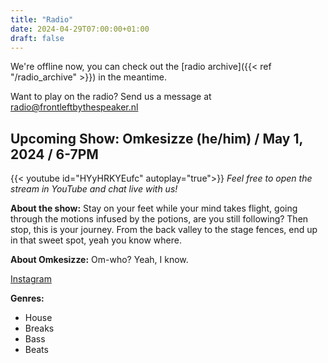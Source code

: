 ```yaml
---
title: "Radio"
date: 2024-04-29T07:00:00+01:00
draft: false
---
```

We're offline now, you can check out the [radio archive]({{< ref "/radio_archive" >}}) in the meantime.

Want to play on the radio? Send us a message at <radio@frontleftbythespeaker.nl>

## Upcoming Show: Omkesizze (he/him) / May 1, 2024 / 6-7PM
{{< youtube id="HYyHRKYEufc" autoplay="true">}}
*Feel free to open the stream in YouTube and chat live with us!*

**About the show:**
Stay on your feet while your mind takes flight, going through the motions infused by the potions, are you still following? Then stop, this is your journey. From the back valley to the stage fences, end up in that sweet spot, yeah you know where.

**About Omkesizze:**
Om-who? Yeah, I know.


[Instagram](https://www.instagram.com/omkesizze.audio)

**Genres:**
- House 
- Breaks 
- Bass 
- Beats
